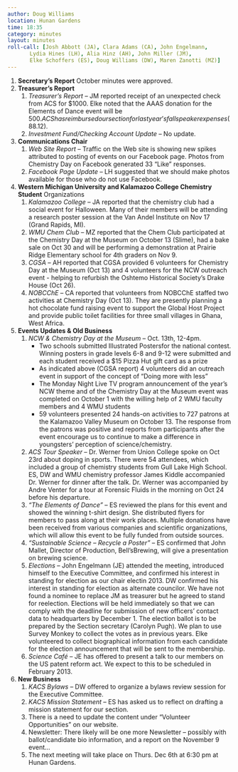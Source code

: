 ```yaml
---
author: Doug Williams
location: Hunan Gardens
time: 18:35
category: minutes
layout: minutes
roll-call: [Josh Abbott (JA), Clara Adams (CA), John Engelmann,
	   Lydia Hines (LH), Alia Hinz (AH), John Miller (JM),
	   Elke Schoffers (ES), Doug Williams (DW), Maren Zanotti (MZ)]
---
```


1. **Secretary’s Report**
   October minutes were approved.
2. **Treasurer’s Report**
   1. *Treasurer’s Report* – JM reported receipt of an unexpected check from ACS for 
$1000. Elke noted that the AAAS donation for the Elements of Dance event will be 
$500. ACS has reimbursed our section for last year’s fall speaker expenses ($88.12).
   2. *Investment Fund/Checking Account Update* – No update.
3. **Communications Chair**
   1. *Web Site Report* – Traffic on the Web site is showing new spikes attributed to posting 
of events on our Facebook page. Photos from Chemistry Day on Facebook generated 
33 “Like” responses.
   2. *Facebook Page Update* – LH suggested that we should make photos available for 
those who do not use Facebook.
4. **Western Michigan University and Kalamazoo College Chemistry Student**
Organizations
   1. *Kalamazoo College* – JA reported that the chemistry club had a social event for 
Halloween. Many of their members will be attending a research poster session at the 
Van Andel Institute on Nov 17 (Grand Rapids, MI).
   2. *WMU Chem Club* – MZ reported that the Chem Club participated at the Chemistry 
Day at the Museum on October 13 (Slime), had a bake sale on Oct 30 and will be 
performing a demonstration at Prairie Ridge Elementary school for 4th graders on 
Nov 9.
   3. *CGSA* – AH reported that CGSA provided 6 volunteers for Chemistry Day at the 
Museum (Oct 13) and 4 volunteers for the NCW outreach event - helping to refurbish 
the Oshtemo Historical Society’s Drake House (Oct 26).
   4. *NOBCChE* – CA reported that volunteers from NOBCChE staffed two activities at 
Chemistry Day (Oct 13). They are presently planning a hot chocolate fund raising 
event to support the Global Host Project and provide public toilet facilities for three 
small villages in Ghana, West Africa.
5. **Events Updates & Old Business**
   1. *NCW & Chemistry Day at the Museum*
      – Oct. 13th, 12-4pm.
      - Two schools submitted Illustrated Postersfor the national contest. Winning 
posters in grade levels 6-8 and 9-12 were submitted and each student received a 
$15 Pizza Hut gift card as a prize
      - As indicated above (CGSA report) 4 volunteers did an outreach event in support 
of the concept of “Doing more with less”
      - The Monday Night Live TV program announcement of the year’s NCW theme 
and of the Chemistry Day at the Museum event was completed on October 1 with 
the willing help of 2 WMU faculty members and 4 WMU students
      - 59 volunteers presented 24 hands-on activities to 727 patrons at the Kalamazoo 
Valley Museum on October 13. The response from the patrons was positive and 
reports from participants after the event encourage us to continue to make a 
difference in youngsters’ perception of science/chemistry.
   2. *ACS Tour Speaker* – Dr. Werner from Union College spoke on Oct 23rd about 
doping in sports. There were 54 attendees, which included a group of chemistry 
students from Gull Lake High School. ES, DW and WMU chemistry professor 
James Kiddle accompanied Dr. Werner for dinner after the talk. Dr. Werner was 
accompanied by Andre Venter for a tour at Forensic Fluids in the morning on Oct 24 
before his departure.
   3. *“The Elements of Dance”* – ES reviewed the plans for this event and showed the 
winning t-shirt design. She distributed flyers for members to pass along at their 
work places. Multiple donations have been received from various companies and 
scientific organizations, which will allow this event to be fully funded from outside 
sources.
   4. *“Sustainable Science – Recycle a Poster”* – ES confirmed that John Mallet, Director 
of Production, Bell’sBrewing, will give a presentation on brewing science.
   5. *Elections* – John Engelmann (JE) attended the meeting, introduced himself to the 
Executive Committee, and confirmed his interest in standing for election as our 
chair electin 2013. DW confirmed his interest in standing for election as alternate
councilor. We have not found a nominee to replace JM as treasurer but he agreed 
to stand for reelection. Elections will be held immediately so that we can comply 
with the deadline for submission of new officers’ contact data to headquarters by December 1. The election ballot is to be prepared by the Section secretary (Carolyn 
Pugh). We plan to use Survey Monkey to collect the votes as in previous years. 
Elke volunteered to collect biographical information from each candidate for the 
election announcement that will be sent to the membership.
   6. *Science Café* – JE has offered to present a talk to our members on the US patent 
reform act. We expect to this to be scheduled in February 2013.
6. **New Business**
   1. *KACS Bylaws* – DW offered to organize a bylaws review session for the Executive 
Committee.
   2. *KACS Mission Statement* – ES has asked us to reflect on drafting a mission statement 
for our section.
   3. There is a need to update the content under “Volunteer Opportunities” on our website.
   4. Newsletter: There likely will be one more Newsletter – possibly with
ballot/candidate bio information, and a report on the November 9 event…
   5. The next meeting will take place on Thurs. Dec 6th at 6:30 pm at Hunan Gardens. 